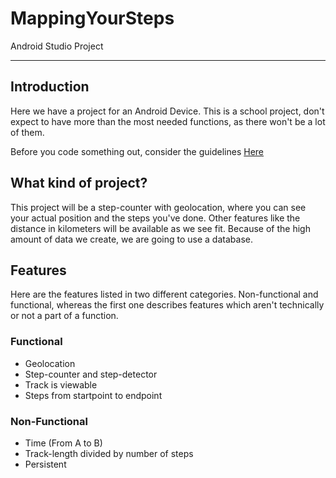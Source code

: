# MappingYourSteps
Android Studio Project

-------------------------
## Introduction 
Here we have a project for an Android Device. This is a school project, don't expect to have more than the most needed functions, as there won't be a lot of them. 

Before you code something out, consider the guidelines [Here](CONTRIBUTING.md)

## What kind of project?
This project will be a step-counter with geolocation, where you can see your actual position and the steps you've done. Other features like the distance in kilometers will be available as we see fit. Because of the high amount of data we create, we are going to use a database. 

## Features
Here are the features listed in two different categories. Non-functional and functional, whereas the first one describes features which aren't technically or not a part of a function. 

### Functional
- Geolocation
- Step-counter and step-detector
- Track is viewable 
- Steps from startpoint to endpoint

### Non-Functional
- Time (From A to B)
- Track-length divided by number of steps
- Persistent
